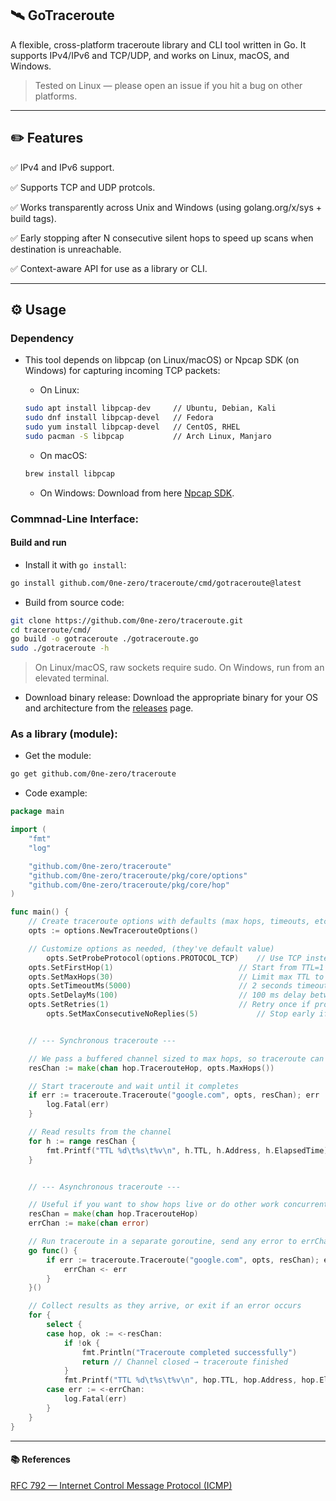 ## 🛰️ GoTraceroute

A flexible, cross-platform traceroute library and CLI tool written in Go.
It supports IPv4/IPv6 and TCP/UDP, and works on Linux, macOS, and Windows.
> Tested on Linux — please open an issue if you hit a bug on other platforms.


---

## ✏️ Features

✅ IPv4 and IPv6 support.

✅ Supports TCP and UDP protcols.

✅ Works transparently across Unix and Windows (using golang.org/x/sys + build tags).

✅ Early stopping after N consecutive silent hops to speed up scans when destination is unreachable.

✅ Context-aware API for use as a library or CLI.


---

## ⚙️ Usage

### Dependency
- This tool depends on libpcap (on Linux/macOS) or Npcap SDK (on Windows) for capturing incoming TCP packets:

  	- On Linux:
	```bash
	sudo apt install libpcap-dev     // Ubuntu, Debian, Kali
 	sudo dnf install libpcap-devel   // Fedora
 	sudo yum install libpcap-devel   // CentOS, RHEL
 	sudo pacman -S libpcap           // Arch Linux, Manjaro
	```

  	- On macOS:
	```bash
	brew install libpcap
	```

  	- On Windows: Download from here [Npcap SDK](https://npcap.com/#download).



### Commnad-Line Interface:
#### Build and run
- Install it with `go install`:
```bash
go install github.com/0ne-zero/traceroute/cmd/gotraceroute@latest
```
- Build from source code:
```bash
git clone https://github.com/0ne-zero/traceroute.git
cd traceroute/cmd/
go build -o gotraceroute ./gotraceroute.go
sudo ./gotraceroute -h
```
> On Linux/macOS, raw sockets require sudo.
> On Windows, run from an elevated terminal.

- Download binary release: Download the appropriate binary for your OS and architecture from the [releases](https://github.com/0ne-zero/traceroute/releases) page.

### As a library (module):
- Get the module:
```bash
go get github.com/0ne-zero/traceroute
```

- Code example:
```go
package main

import (
	"fmt"
	"log"

	"github.com/0ne-zero/traceroute"
	"github.com/0ne-zero/traceroute/pkg/core/options"
	"github.com/0ne-zero/traceroute/pkg/core/hop"
)

func main() {
	// Create traceroute options with defaults (max hops, timeouts, etc.)
	opts := options.NewTracerouteOptions()

	// Customize options as needed, (they've default value)
    	opts.SetProbeProtocol(options.PROTOCOL_TCP)    // Use TCP instead of default UDP
	opts.SetFirstHop(1)                            // Start from TTL=1
	opts.SetMaxHops(30)                            // Limit max TTL to 30 hops
	opts.SetTimeoutMs(5000)                        // 2 seconds timeout per probe
	opts.SetDelayMs(100)                           // 100 ms delay between probes
	opts.SetRetries(1)                             // Retry once if probe fails
    	opts.SetMaxConsecutiveNoReplies(5)             // Stop early if 5 consecutive TTL probes get no replies (no ICMP or TCP response)


	// --- Synchronous traceroute ---

	// We pass a buffered channel sized to max hops, so traceroute can send results without blocking
	resChan := make(chan hop.TracerouteHop, opts.MaxHops())

	// Start traceroute and wait until it completes
	if err := traceroute.Traceroute("google.com", opts, resChan); err != nil {
		log.Fatal(err)
	}

	// Read results from the channel
	for h := range resChan {
		fmt.Printf("TTL %d\t%s\t%v\n", h.TTL, h.Address, h.ElapsedTime)
	}


	// --- Asynchronous traceroute ---

	// Useful if you want to show hops live or do other work concurrently
	resChan = make(chan hop.TracerouteHop)
	errChan := make(chan error)

	// Run traceroute in a separate goroutine, send any error to errChan
	go func() {
		if err := traceroute.Traceroute("google.com", opts, resChan); err != nil {
			errChan <- err
		}
	}()

	// Collect results as they arrive, or exit if an error occurs
	for {
		select {
		case hop, ok := <-resChan:
			if !ok {
				fmt.Println("Traceroute completed successfully")
				return // Channel closed → traceroute finished
			}
			fmt.Printf("TTL %d\t%s\t%v\n", hop.TTL, hop.Address, hop.ElapsedTime)
		case err := <-errChan:
			log.Fatal(err)
		}
	}
}

```

---

#### 📚 References

[RFC 792 — Internet Control Message Protocol (ICMP)](https://datatracker.ietf.org/doc/html/rfc792)
